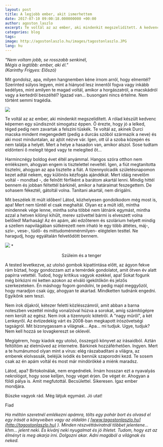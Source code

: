 ```yaml
---
layout: post
title: A legjobb ember, akit ismerhettem
date: 2017-07-10 09:00:18.000000000 +00:00
author: agoston_laszlo
excerpt: Te voltál az az ember, aki mindenkit megszelidített. A kedvenc képemen rólad egy sündisznót simogatsz éppen. Ő érezte, hogy jó a lelked, téged pedig nem zavartak a felszíni tüskék.
categories: blog
tags: 
image: http://agostonlaszlo.hu/images/tagostonlaszlo.JPG
lang: hu
---
```

*"Nem voltam jobb, se rosszabb senkinél, <br />
Mégis a legtöbb: ember, aki él." <br />
(Karinthy Frigyes: Előszó)*

Mit gondolsz, apa, milyen hangnemben kéne írnom arról, hogy elmentél? Szerinted súlyos legyen, mint a hiányod lesz innentől fogva vagy inkább kedélyes, mint amilyen te magad voltál, amikor a horgászatról, a macskádról vagy a kertedről beszéltél? Igazad van... busongani nincs értelme. Nem történt semmi tragédia.

![](http://agostonlaszlo.hu/images/tagostonlaszlo.JPG)

Te voltál az az ember, aki mindenkit megszelidített. A rólad készült kedvenc képemen egy sündisznót simogatsz éppen. Ő érezte, hogy jó a lelked, téged pedig nem zavartak a felszíni tüskék. Te voltál az, akinek Durci macska mindent megengedett (pedig a durcás szóból származik a neve) és aki most minduntalan, az ajtót nézve vár. Igen, ott ül a szoba közepén és nem találja a helyét. Mert a helye a hasadon van, amikor alszol. Sose tudtam eldönteni ő melegít téged vagy te melegíted őt...

Harmincnégy boldog évet éltél anyámmal. Hangos szóra otthon nem emlékszem, ahogyan engem is tisztelettel neveltél. Igen, a fiút megtanította tisztelni, ahogyan az apa tisztelte a fiát. A tizennyolcadik születésnapomon kezet adtál nekem, egy különös kézfogás ajándékát. Mert idáig nevelőm voltál - mondtad -, de felnőtt férfiként a barátom akartál lenni. Mindig hittél bennem és jobban féltettél bárkinél, amikor a határaimat feszegettem. De sohasem fékeztél, gátoltál volna. Tanítani akartál, nem dirigálni.

Mit beszélek itt múlt időben! Látod, közhelyesen gondolkodom még most is, apa! Mert nem tűntél el csak meghaltál. Olyan ez a múlt idő, mintha mindennek vége lenne, mintha soha többé nem látnánk egymást, mintha azzal a hetven kilónyi kihűlt, merev szövettel bármi is elveszett volna belőled! Marhaság! Az én apám, aki edzőterem és szolárium helyett mindig a szellem napvilágában sütkérezett nem írható le egy több áttétes, máj-, szív-, vese-, tüdő- és mittudoménménmilyen- elégtelen testtel. Ne haragudj, hogy egyáltalán felvetődött bennem.

![](http://agostonlaszlo.hu/images/tengermellett.jpg)
*<center>Szüleim és a tenger</center>

A tested levetkezve, az utolsó gombok kipattintása előtt, az ágyon fekve rám bíztad, hogy gondozzam azt a temérdek gondolatot, amit ötven év alatt papírra vetettél. Tudod, hogy kritikus vagyok ezekkel, apa! Sokat fogunk még bírkózni mi ketten azokon az elváló igekötőkön és jelzős szerkezeteken. Én máshogy fogom gondolni, te pedig majd meggyőzöl, hogy maradjon csak úgy, ahogyan te akartad. Mindketten tudnánk engedni. Egyikőnk sem teszi.

Nem írok díjakról, kétezer feletti közlésszámról, amit abban a barna noteszben vezettél mindig vonalzóval húzva a sorokat, amíg számítógépre nem került az egész. Nem írok a tizennyolc kötetről. A "nagy műről", a két Lenkeyről. Az évtizedekig várt és 2008-ban megkapott írószövetségi tagságról. Mit bizonygassam a világnak... Apa... mi tudjuk. Ugye, tudjuk? Nem kell hozzá se lovagkereszt se oklevél.

Megígérem, hogy kiadok egy utolsó, összegző könyvet az írásaidból. Aztán feltöltöm az életműved az internetre. Bárkinek hozzáférhetően. Ingyen. Mert a te humánumod olyan mint a vírus: elég rászabadítani a világra, az emberek elolvassák, beléjük ivódik és bennük szaporodni kezd. Te sosem csak az én apám voltál és most már mindörökké a miénk maradsz.

Látod, apa? Birtokolnálak, nem engednélek. Írnám hosszan ezt a nyavalyás nekrológot, hogy sose kelljen, hogy véget érjen. De véget ér. Ahogyan a földi pálya is. Amit megfutottál. Becsülettel. Sikeresen. Igaz ember mondjára. 

Büszke vagyok rád. Még látjuk egymást. Jó utat!

Fiad

*Ha méltón szeretnél emlékezni apámra, tölts egy pohár bort és olvasd el egy írását a könyveiben vagy az oldalán ( [www.tagostonlaszlo.hu](http://tagostonlaszlo.hu) ). Minden részvéttáviratnál többet jelentene... khm... jelent neki. És kívánj neki nyugalmat és jó ihletet. Tudom, hogy ezt az élményt is meg akarja írni. Dolgozni akar. Adni magából a világnak és neked.*
